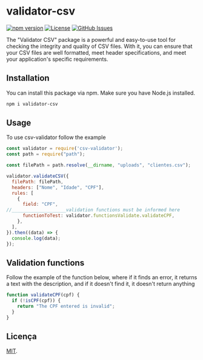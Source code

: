 # validator-csv

[![npm version](https://img.shields.io/npm/v/seu-pacote)](https://www.npmjs.com/package/seu-pacote)
[![License](https://img.shields.io/npm/l/seu-pacote)](https://github.com/seu-usuario/seu-pacote/blob/main/LICENSE)
[![GitHub Issues](https://img.shields.io/github/issues/seu-usuario/seu-pacote)](https://github.com/seu-usuario/seu-pacote/issues)

The "Validator CSV" package is a powerful and easy-to-use tool for checking the integrity and quality of CSV files. With it, you can ensure that your CSV files are well formatted, meet header specifications, and meet your application's specific requirements.

## Installation

You can install this package via npm. Make sure you have Node.js installed.

```bash
npm i validator-csv
```

## Usage
To use csv-validator follow the example

```js
const validator = require('csv-validator');
const path = require("path");

const filePath = path.resolve(__dirname, "uploads", "clientes.csv");

validator.validateCSV({
  filePath: filePath,
  headers: ["Nome", "Idade", "CPF"],
  rules: [
    {
      field: "CPF",
//____________________validation functions must be informed here
      functionToTest: validator.functionsValidate.validateCPF,
    },
  ],
}).then((data) => {
  console.log(data);
});
```

## Validation functions

Follow the example of the function below, where if it finds an error, it returns a text with the description, and if it doesn't find it, it doesn't return anything

```js
function validateCPF(cpf) {
  if (!isCPF(cpf)) {
    return "The CPF entered is invalid";
  }
}
```


## Licença

[MIT](LICENSE.md).

